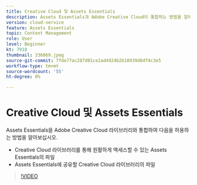 ```yaml
---
title: Creative Cloud 및 Assets Essentials
description: Assets Essentials과 Adobe Creative Cloud이 통합하는 방법을 알아봅니다.
version: cloud-service
feature: Assets Essentials
topic: Content Management
role: User
level: Beginner
kt: 7918
thumbnail: 336069.jpeg
source-git-commit: 7fde77ac287d01ce2ad4924b2b10939d8df4c3e5
workflow-type: tm+mt
source-wordcount: '55'
ht-degree: 0%

---
```


# Creative Cloud 및 Assets Essentials

Assets Essentials을 Adobe Creative Cloud 라이브러리와 통합하여 다음을 허용하는 방법을 알아보십시오.

+ Creative Cloud 라이브러리를 통해 원활하게 액세스할 수 있는 Assets Essentials의 파일
+ Assets Essentials에 공유할 Creative Cloud 라이브러리의 파일

>[!VIDEO](https://video.tv.adobe.com/v/336069/?quality=12&learn=on)
